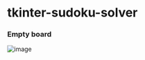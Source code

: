 # tkinter-sudoku-solver
### Empty board
![image](https://user-images.githubusercontent.com/61573749/142953366-6b6520e9-162b-4c4b-a2db-252f8fb48630.png)
